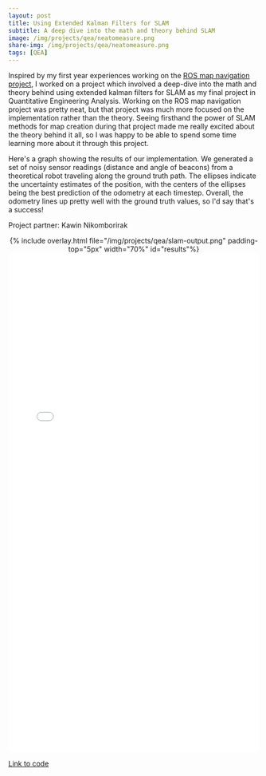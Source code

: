 ```yaml
---
layout: post
title: Using Extended Kalman Filters for SLAM
subtitle: A deep dive into the math and theory behind SLAM
image: /img/projects/qea/neatomeasure.png
share-img: /img/projects/qea/neatomeasure.png
tags: [QEA]
---
```


Inspired by my first year experiences working on the [ROS map navigation project](/ROS-map-navigation), I worked on a project which involved a deep-dive into the math and theory behind using extended kalman filters for SLAM as my final project in Quantitative Engineering Analysis. Working on the ROS map navigation project was pretty neat, but that project was much more focused on the implementation rather than the theory. Seeing firsthand the power of SLAM methods for map creation during that project made me really excited about the theory behind it all, so I was happy to be able to spend some time learning more about it through this project.

Here's a graph showing the results of our implementation. We generated a set of noisy sensor readings (distance and angle of beacons) from a theoretical robot traveling along the ground truth path. The ellipses indicate the uncertainty estimates of the position, with the centers of the ellipses being the best prediction of the odometry at each timestep. Overall, the odometry lines up pretty well with the ground truth values, so I'd say that's a success!

Project partner: Kawin Nikomborirak

<center>
  {% include overlay.html
    file="/img/projects/qea/slam-output.png"
    padding-top="5px"
    width="70%"
    id="results"%}
</center>

<center>
  <embed src= "/files/qea/QEA_Technical_Report.pdf" width= "100%" height= "1000">
</center>

[Link to code](https://github.com/concavegit/ekf-slam-lidar)
